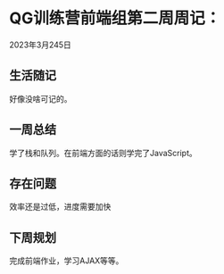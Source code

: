 # QG训练营前端组第二周周记：
2023年3月245日

## 生活随记

好像没啥可记的。

## 一周总结

学了栈和队列。在前端方面的话则学完了JavaScript。

## 存在问题

效率还是过低，进度需要加快

## 下周规划

完成前端作业，学习AJAX等等。

